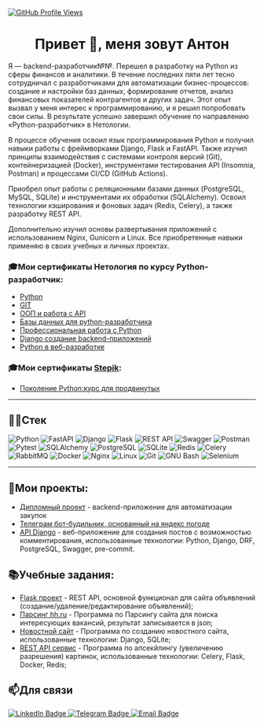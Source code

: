 <div>
  <a href="https://github.com/Voronwe9" target="_blank">
    <img src="https://komarev.com/ghpvc/?username=Voronwe9&label=Profile%20Views&color=brightgreen&style=flat" alt="GitHub Profile Views"/>
  </a>
</div>


<h1 align="center">Привет 👋, меня зовут Антон</h1>


Я — backend-разработчик№№. Перешел в разработку на Python из сферы финансов и аналитики. В течение последних пяти лет тесно сотрудничал с разработчиками для автоматизации бизнес-процессов: создание и настройки баз данных, формирование отчетов, анализ финансовых показателей контрагентов и других задач. Этот опыт вызвал у меня интерес к программированию, и я решил попробовать свои силы. В результате успешно завершил обучение по направлению «Python-разработчик» в Нетологии.

В процессе обучения освоил язык программирования Python и получил навыки работы с фреймворками Django, Flask и FastAPI. Также изучил принципы взаимодействия с системами контроля версий (Git), контейнеризацией (Docker), инструментами тестирования API (Insomnia, Postman) и процессами CI/CD (GitHub Actions).

Приобрел опыт работы с реляционными базами данных (PostgreSQL, MySQL, SQLite) и инструментами их обработки (SQLAlchemy). Освоил технологии кэширования и фоновых задач (Redis, Celery), а также разработку REST API.

Дополнительно изучил основы развертывания приложений с использованием Nginx, Gunicorn и Linux.
Все приобретенные навыки применяю в своих учебных и личных проектах.

### 🎓Мои сертификаты Нетология по курсу **Python-разработчик**:

* [Python](https://github.com/Voronwe9/Voronwe9/blob/main/Python.pdf)
* [GIT](https://github.com/Voronwe9/Voronwe9/blob/main/Git.pdf)
* [ООП и работа с API](https://github.com/Voronwe9/Voronwe9/blob/main/OOP.pdf)
* [Базы данных для python-разработчика](https://github.com/Voronwe9/Voronwe9/blob/main/SQL.pdf)
* [Профессиональная работа с Python](https://github.com/Voronwe9/Voronwe9/blob/main/python3.pdf)
* [Django создание backend-приложений](https://github.com/Voronwe9/Voronwe9/blob/main/django.pdf)
* [Python в веб-разработке](https://github.com/Voronwe9/Voronwe9/blob/main/web.pdf)
### 🎓Мои сертификаты [Stepik](https://stepik.org/users/689227198/profile?preview=true):
* [Поколение Python:курс для продвинутых](https://stepik.org/cert/2617847)


---
## 👨‍💻Стек  

![Python](https://img.shields.io/badge/Python-3776AB?style=for-the-badge&logo=python&logoColor=white)
![FastAPI](https://img.shields.io/badge/FastAPI-009688?style=for-the-badge&logo=fastapi&logoColor=white)
![Django](https://img.shields.io/badge/Django-092E20?style=for-the-badge&logo=django&logoColor=white)
![Flask](https://img.shields.io/badge/Flask-000000?style=for-the-badge&logo=flask&logoColor=white)
![REST API](https://img.shields.io/badge/REST%20API-005571?style=for-the-badge&logo=fastapi&logoColor=white)
![Swagger](https://img.shields.io/badge/Swagger-85EA2D?style=for-the-badge&logo=swagger&logoColor=black)
![Postman](https://img.shields.io/badge/Postman-FF6C37?style=for-the-badge&logo=postman&logoColor=white)
![Pytest](https://img.shields.io/badge/Pytest-0A9EDC?style=for-the-badge&logo=pytest&logoColor=white)
![SQLAlchemy](https://img.shields.io/badge/SQLAlchemy-8B0000?style=for-the-badge&logo=sqlalchemy&logoColor=white)
![PostgreSQL](https://img.shields.io/badge/PostgreSQL-4169E1?style=for-the-badge&logo=postgresql&logoColor=white)
![SQLite](https://img.shields.io/badge/SQLite-003B57?style=for-the-badge&logo=sqlite&logoColor=white)
![Redis](https://img.shields.io/badge/Redis-DC382D?style=for-the-badge&logo=redis&logoColor=white)
![Celery](https://img.shields.io/badge/Celery-37814A?style=for-the-badge&logo=celery&logoColor=white)
![RabbitMQ](https://img.shields.io/badge/RabbitMQ-FF6600?style=for-the-badge&logo=rabbitmq&logoColor=white)
![Docker](https://img.shields.io/badge/Docker-2496ED?style=for-the-badge&logo=docker&logoColor=white)
![Nginx](https://img.shields.io/badge/Nginx-009639?style=for-the-badge&logo=nginx&logoColor=white)
![Linux](https://img.shields.io/badge/Linux-FCC624?style=for-the-badge&logo=linux&logoColor=black)
![Git](https://img.shields.io/badge/Git-F05032?style=for-the-badge&logo=git&logoColor=white)
![GNU Bash](https://img.shields.io/badge/GNU%20Bash-4EAA25?style=for-the-badge&logo=gnubash&logoColor=white)
![Selenium](https://img.shields.io/badge/Selenium-43B02A?style=for-the-badge&logo=selenium&logoColor=white)



--- 

## 📜Мои проекты:

* [Дипломный проект](https://github.com/Voronwe9/Diplom) - вackend-приложение для автоматизации закупок
* [Телеграм бот-будильник, основанный на яндекс погоде](https://github.com/Voronwe9/clock_bot.git)
* [API Django](https://github.com/Voronwe9/-Django_chat) - веб-приложение для создания постов с возможностью комментирования, использованные технологии: Python, Django, DRF, PostgreSQL, Swagger, pre-commit.


## 📚Учебные задания:
* [Flask проект](https://github.com/Voronwe9/Flask) - REST API, основной функционал для сайта объявлений (создание/удаление/редактирование объявлений);
* [Парсинг hh.ru](https://github.com/Voronwe9/Scraping) - Программа по Парсингу сайта для поиска интересующих вакансий, результат записывается в json;
* [Новостной сайт](https://github.com/Voronwe9/1/tree/master/models_list_displaying) - Программа по созданию новостного сайта, использованные технологии: Django, SQLite;
* [REST API сервис](https://github.com/Voronwe9/1/tree/master/celery) - Программа по апсекйлингу (увеличению разрешения) картинок, использованные технологии: Celery, Flask, Docker, Redis;


## 📫Для связи
<div id="badges">
  <a href="https://www.linkedin.com/in/anton-barynin" target="_blank">
    <img src="https://img.shields.io/badge/LinkedIn-blue?style=for-the-badge&logo=linkedin&logoColor=white" alt="LinkedIn Badge"/>
  </a>
  <a href="https://t.me/Voron9gg" target="_blank">
    <img src="https://img.shields.io/badge/Telegram-2CA5E0?style=for-the-badge&logo=telegram&logoColor=white" alt="Telegram Badge"/>
  </a>
  <a href="mailto:anton.barynin.dev@gmail.com">
    <img src="https://img.shields.io/badge/Email-D14836?style=for-the-badge&logo=gmail&logoColor=white" alt="Email Badge"/>
  </a>
</div>

